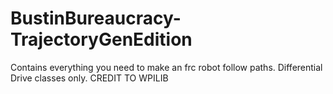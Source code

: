 # BustinBureaucracy-TrajectoryGenEdition
Contains everything you need to make an frc robot follow paths. Differential Drive classes only. CREDIT TO WPILIB
